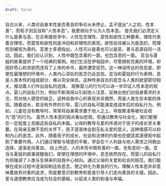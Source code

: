 ```yaml
---
draft: false
---
```

自古以来，人类对自身本性是否善良的争论从未停止。孟子提出“人之初，性本善”，而荀子则反驳称“人性本恶”。我更倾向于认为人性本恶。
首先我们必须定义什么是善与恶。在古希腊哲学中，人性包含理性、意性和欲性三种要素。理性代表着合理性，而意性和欲性则是冲动和非理性的表现。欲性往往被认为是恶的，而理性则被视为善的。亚里士多德指出，人性可以是善也可以是恶，善与恶源自同一活动。因此，我们应认识到，人性中既包含善的一面，也包含恶的一面。
亚当与夏娃的故事提供了一个经典的案例。他们生活在伊甸园中，尽管拥有完美的环境，却因好奇心和贪欲而违背了上帝的命令，最终遭受惩罚。这一神话传达的信息是，即使在最理想的环境中，人类内心深处的恶念仍会显现。亚当和夏娃的行为表明，恶是人类本性的组成部分，难以完全抹去。这种传承自古的恶念与人类的欲望密切相关，推动着人们作出自私的选择。
观察婴儿的行为可以进一步印证人性本恶的观点。婴儿的自私行为，例如不断哭闹以引起他人注意，反映出他们对自身需求的关注，而对他人感受的缺乏。这种自我中心的表现并非偶然，而是人类生存本能的体现。随着成长，若没有外界的引导，婴儿的自私可能演变成成年后的自私行为。例如，儿童在没有教导时，常常将自身需求置于他人之上，导致欺凌等被社会视为“恶”的行为。
虽然人性本恶的观点看似悲观，但通过教育与社会化，我们能够在一定程度上克服这些自私的本能。父母的教导与爱的传递对于孩子的成长至关重要。在母亲无微不至的关怀下，孩子逐渐体会到无私与爱的意义，这种情感可以抑制内心的恶念。此外，随着孩子的成长，社会和法律的约束也在塑造其道德观中起到了重要作用。人们通过理智与情感的平衡，学会在个人利益与他人需求之间做出选择，逐渐走向善良。
综上所述，人的本性中既有善的一面，也有恶的一面。亚当与夏娃的故事提醒我们，即使在理想的环境中，恶念依然存在。而婴儿的自私行为则强调了人类与生俱来的自我中心倾向。通过父母的关爱和社会的规范，我们能够在成长过程中逐渐抑制这些恶念，使之转化为善良的行为。理解人性本恶并非意味着放弃对善的追求，而是要意识到教育和爱是引导人们走向善良的关键。因此，爱与道德教育应当成为社会的基础，以促进人类的和谐与幸福。